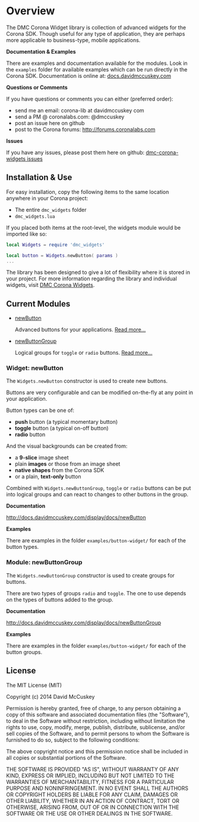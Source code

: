# Overview #

The DMC Corona Widget library is collection of advanced widgets for the Corona SDK. Though useful for any type of application, they are perhaps more applicable to business-type, mobile applications.

**Documentation & Examples**

There are examples and documentation available for the modules. Look in the `examples` folder for available examples which can be run directly in the Corona SDK. Documentation is online at: [docs.davidmccuskey.com](http://docs.davidmccuskey.com/display/docs/DMC+Corona+Widgets)

**Questions or Comments**

If you have questions or comments you can either (preferred order):
* send me an email: corona-lib at davidmccuskey com
* send a PM @ coronalabs.com: @dmccuskey
* post an issue here on github
* post to the Corona forums: http://forums.coronalabs.com

**Issues**

If you have any issues, please post them here on github: [dmc-corona-widgets issues](http://github.com/dmccuskey/dmc-corona-widgets/issues)




## Installation & Use ##

For easy installation, copy the following items to the same location anywhere in your Corona project:

* The entire `dmc_widgets` folder
* `dmc_widgets.lua`


If you placed both items at the root-level, the widgets module would be imported like so:

```lua
local Widgets = require 'dmc_widgets'

local button = Widgets.newButton( params )
...
```


The library has been designed to give a lot of flexibility where it is stored in your project. For more information regarding the library and individual widgets, visit [DMC Corona Widgets](http://docs.davidmccuskey.com/display/docs/DMC+Corona+Widgets).



## Current Modules ##

* [newButton](#newButton)

  Advanced buttons for your applications. [Read more...](#newButton)

* [newButtonGroup](#newButtonGroup)

  Logical groups for `toggle` or `radio` buttons. [Read more...](#newButtonGroup)



<a name="newButton"></a>
### Widget: newButton ###

The `Widgets.newButton` constructor is used to create new buttons.

Buttons are very configurable and can be modified on-the-fly at any point in your application.

Button types can be one of:
* **push** button (a typical momentary button)
* **toggle** button (a typical on-off button)
* **radio** button

And the visual backgrounds can be created from:
* a **9-slice** image sheet
* plain **images** or those from an image sheet
* **native shapes** from the Corona SDK
* or a plain, **text-only** button

Combined with `Widgets.newButtonGroup`, `toggle` or `radio` buttons can be put into logical groups and can react to changes to other buttons in the group.


**Documentation**

http://docs.davidmccuskey.com/display/docs/newButton


**Examples**

There are examples in the folder `examples/button-widget/` for each of the button types.



<a name="newButtonGroup"></a>
### Module: newButtonGroup ###

The `Widgets.newButtonGroup` constructor is used to create groups for buttons.

There are two types of groups `radio` and `toggle`. The one to use depends on the types of buttons added to the group.


**Documentation**

http://docs.davidmccuskey.com/display/docs/newButtonGroup


**Examples**

There are examples in the folder `examples/button-widget/` for each of the button groups.




## License ##

The MIT License (MIT)

Copyright (c) 2014 David McCuskey

Permission is hereby granted, free of charge, to any person obtaining a copy
of this software and associated documentation files (the "Software"), to deal
in the Software without restriction, including without limitation the rights
to use, copy, modify, merge, publish, distribute, sublicense, and/or sell
copies of the Software, and to permit persons to whom the Software is
furnished to do so, subject to the following conditions:

The above copyright notice and this permission notice shall be included in all
copies or substantial portions of the Software.

THE SOFTWARE IS PROVIDED "AS IS", WITHOUT WARRANTY OF ANY KIND, EXPRESS OR
IMPLIED, INCLUDING BUT NOT LIMITED TO THE WARRANTIES OF MERCHANTABILITY,
FITNESS FOR A PARTICULAR PURPOSE AND NONINFRINGEMENT. IN NO EVENT SHALL THE
AUTHORS OR COPYRIGHT HOLDERS BE LIABLE FOR ANY CLAIM, DAMAGES OR OTHER
LIABILITY, WHETHER IN AN ACTION OF CONTRACT, TORT OR OTHERWISE, ARISING FROM,
OUT OF OR IN CONNECTION WITH THE SOFTWARE OR THE USE OR OTHER DEALINGS IN THE
SOFTWARE.
